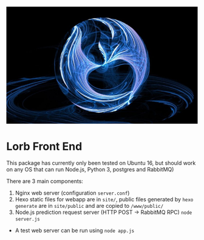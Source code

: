 ![](site/source/imgs/lorb.jpg)

# Lorb Front End

This package has currently only been tested on Ubuntu 16, but should work on any OS that can run Node.js, Python 3, postgres and RabbitMQ)

There are 3 main components:
1. Nginx web server (configuration `server.conf`)
2. Hexo static files for webapp are in `site/`, public files generated by `hexo generate` are in `site/public` and are copied to `/www/public/`
3. Node.js prediction request server (HTTP POST -> RabbitMQ RPC) `node server.js`

- A test web server can be run using `node app.js`

